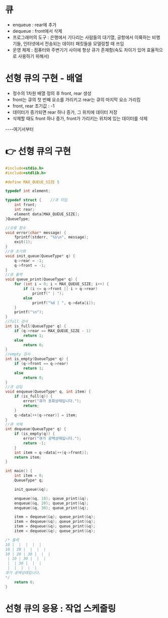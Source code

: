 # 큐

- enqueue : rear에 추가
- dequeue : front에서 삭제
- 프로그래머의 도구 : 은행에서 기다리는 사람들의 대기열, 공항에서 이륙하는 비행기들, 인터넷에서 전송되는 데이터 패킷들을 모델링할 때 쓰임
- 운영 체제 : 컴퓨터와 주변기기 사이에 항상 큐가 존재함(속도 차이가 있어 효율적으로 사용하기 위해서)

# 선형 큐의 구현 - 배열
- 정수의 1차원 배열 정의 후 front, rear  생성
- front는 큐의 첫 번째 요소를 가리키고 rear는 큐의 마지막 요소 가리킴
- front, rear 초기값 : -1
- 데이터가 증가되면 rear 하나 증가, 그 위치에 데이터 저장
- 삭제할 때도 front 하나 증가, front가 가리키는 위치에 있는 데이터를 삭제

----여기서부터 
# 👉 선형 큐의 구현
```c
#include<stdio.h>
#include<stdlib.h>

#define MAX_QUEUE_SIZE 5

typedef int element;

typedef struct {	//큐 타입
	int front;
	int rear;
	element data[MAX_QUEUE_SIZE];
}QueueType;

//오류 함수
void error(char* message) {
	fprintf(stderr, "%s\n", message);
	exit(1);
}
//큐 초기화
void init_queue(QueueType* q) {
	q->rear = -1;
	q->front = -1;
}
//큐 출력
void queue_print(QueueType* q) {
	for (int i = 0; i < MAX_QUEUE_SIZE; i++) {
		if (i <= q->front || i > q->rear)
			printf(" | ");
		else
			printf("%d | ", q->data[i]);
	}
	printf("\n");
}
//full 검사
int is_full(QueueType* q) {
	if (q->rear == MAX_QUEUE_SIZE - 1)
		return 1;
	else
		return 0;
}
//empty 검사
int is_empty(QueueType* q) {
	if (q->front == q->rear)
		return 1;
	else
		return 0;
}
//큐 삽입
void enqueue(QueueType* q, int item) {
	if (is_full(q)) {
		error("큐가 포화상태입니다.");
		return;
	}
	q->data[++(q->rear)] = item;
}
//큐 삭제
int dequeue(QueueType* q) {
	if (is_empty(q)) {
		error("큐가 공백상태입니다.");
		return -1;
	}
	int item = q->data[++(q->front)];
	return item;
}

int main() {
	int item = 0;
	QueueType* q;

	init_queue(&q);

	enqueue(&q, 10); queue_print(&q);
	enqueue(&q, 20); queue_print(&q);
	enqueue(&q, 30); queue_print(&q);

	item = dequeue(&q); queue_print(&q);
	item = dequeue(&q); queue_print(&q);
	item = dequeue(&q); queue_print(&q);
	item = dequeue(&q); queue_print(&q);

/* 출력
10 |  |  |  |  |
10 | 20 |  |  |  |
10 | 20 | 30 |  |  |
 | 10 | 30 |  |  |
 |  | 30 |  |  |
 |  |  |  |  |
큐가 공백상태입니다.
*/
	return 0;
}
```

# 선형 큐의 응용 : 작업 스케줄링